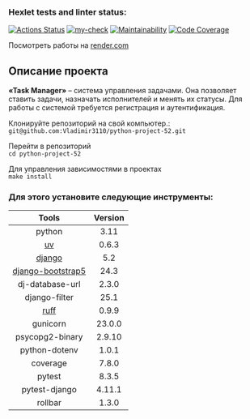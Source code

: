 ### Hexlet tests and linter status:

[![Actions Status](https://github.com/Vladimir3110/python-project-52/actions/workflows/hexlet-check.yml/badge.svg)](https://github.com/Vladimir3110/python-project-52/actions)
[![my-check](https://github.com/Vladimir3110/python-project-52/actions/workflows/mu-check.yml/badge.svg)](https://github.com/Vladimir3110/python-project-52/actions)
[![Maintainability](https://qlty.sh/badges/78f13040-bead-43f2-8fdf-d8bf624ebb50/maintainability.svg)](https://qlty.sh/gh/Vladimir3110/projects/python-project-52)
[![Code Coverage](https://qlty.sh/badges/78f13040-bead-43f2-8fdf-d8bf624ebb50/test_coverage.svg)](https://qlty.sh/gh/Vladimir3110/projects/python-project-52)

Посмотреть работы на [render.com](https://python-project-52-udhc.onrender.com)

## Описание проекта

**«Task Manager»** – система управления задачами. Она позволяет ставить задачи, назначать исполнителей и менять их статусы. Для работы с системой требуется регистрация и аутентификация.

Клонируйте репозиторий на свой компьютер.:<br/>`git@github.com:Vladimir3110/python-project-52.git`

Перейти в репозиторий<br/>`cd python-project-52`

Для управления зависимостями в проектах<br/>`make install`

### Для этого установите следующие инструменты:

| Tools                                                                    | Version |
|:------------------------------------------------------------------------:|:-------:|
| python                                                                   |  3.11   |
| [uv](https://docs.astral.sh/uv/)                                         |  0.6.3  |
| [django](https://www.djangoproject.com/)                                 |  5.2    |
| [django-bootstrap5](https://django-bootstrap5.readthedocs.io/en/latest/) |  24.3   |
| dj-database-url                                                          |  2.3.0  |
| django-filter                                                            |  25.1   |
| [ruff](https://docs.astral.sh/ruff/)                                     |  0.9.9  |
| gunicorn                                                                 |  23.0.0 |
| psycopg2-binary                                                          |  2.9.10 |
| python-dotenv                                                            |  1.0.1  |
| coverage                                                                 |  7.8.0  |
| pytest                                                                   |  8.3.5  |
| pytest-django                                                            |  4.11.1 |
| rollbar                                                                  |  1.3.0  |
